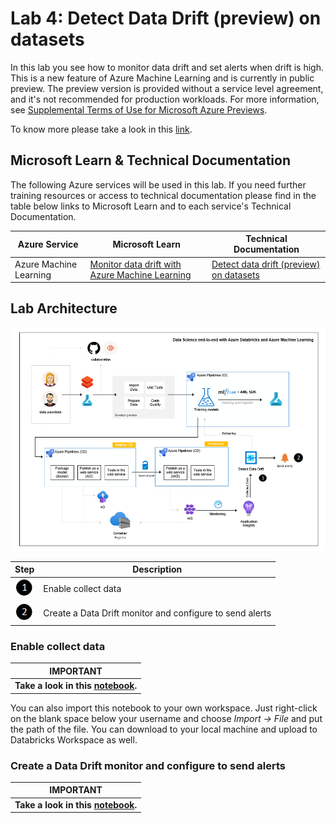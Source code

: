 # Lab 4: Detect Data Drift (preview) on datasets

In this lab you see how to monitor data drift and set alerts when drift is high. This is a new feature of Azure Machine Learning and is currently in public preview. The preview version is provided without a service level agreement, and it's not recommended for production workloads. For more information, see [Supplemental Terms of Use for Microsoft Azure Previews](https://azure.microsoft.com/en-us/support/legal/preview-supplemental-terms/).

To know more please take a look in this [link](https://docs.microsoft.com/en-us/azure/machine-learning/how-to-monitor-datasets?tabs=python/).

## Microsoft Learn & Technical Documentation

The following Azure services will be used in this lab. If you need further training resources or access to technical documentation please find in the table below links to Microsoft Learn and to each service's Technical Documentation.

Azure Service | Microsoft Learn | Technical Documentation|
--------------|-----------------|------------------------|
Azure Machine Learning| [Monitor data drift with Azure Machine Learning](https://docs.microsoft.com/en-us/learn/modules/monitor-data-drift-with-azure-machine-learning/) | [Detect data drift (preview) on datasets](https://docs.microsoft.com/en-us/azure/machine-learning/how-to-monitor-datasets?tabs=python)

## Lab Architecture

![1](/images/data-science-architecture-lab-4.png)

Step     | Description
-------- | -----
![1](/images/Black1.png) | Enable collect data
![2](/images/Black2.png) | Create a Data Drift monitor and configure to send alerts

### Enable collect data

**IMPORTANT**|
-------------|
**Take a look in this [notebook](/labs/lab-4/notebooks/enable-collect-data.ipynb).**|

You can also import this notebook to your own workspace. Just right-click on the blank space below your username and choose *Import -> File* and put the path of the file. You can download to your local machine and upload to Databricks Workspace as well.

### Create a Data Drift monitor and configure to send alerts

**IMPORTANT**|
-------------|
**Take a look in this [notebook](/labs/lab-4/notebooks/datadrift-tutorial.ipynb).**|
